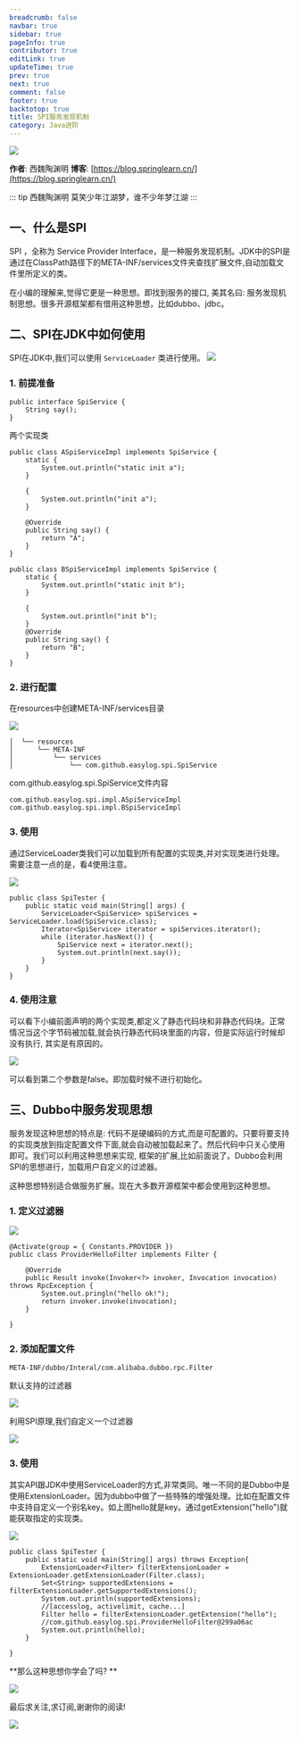 ```yaml
---
breadcrumb: false
navbar: true
sidebar: true
pageInfo: true
contributor: true
editLink: true
updateTime: true
prev: true
next: true
comment: false
footer: true
backtotop: true
title: SPI服务发现机制
category: Java进阶
---
```


![](https://img.springlearn.cn/blog/learn_1590160192000.png)

**作者**: 西魏陶渊明
**博客**: [https://blog.springlearn.cn/](https://blog.springlearn.cn/)

::: tip 西魏陶渊明
莫笑少年江湖梦，谁不少年梦江湖
:::

## 一、什么是SPI

SPI ，全称为 Service Provider Interface，是一种服务发现机制。JDK中的SPI是通过在ClassPath路径下的META-INF/services文件夹查找扩展文件,自动加载文件里所定义的类。

在小编的理解来,觉得它更是一种思想。即找到服务的接口, 美其名曰: 服务发现机制思想。很多开源框架都有借用这种思想，比如dubbo、jdbc。



## 二、SPI在JDK中如何使用

SPI在JDK中,我们可以使用 `ServiceLoader` 类进行使用。
![](https://img.springlearn.cn/blog/learn_1590225886000.png)



### 1. 前提准备

```
public interface SpiService {
    String say();
}
```

两个实现类

```
public class ASpiServiceImpl implements SpiService {
    static {
        System.out.println("static init a");
    }

    {
        System.out.println("init a");
    }

    @Override
    public String say() {
        return "A";
    }
}
```

```
public class BSpiServiceImpl implements SpiService {
    static {
        System.out.println("static init b");
    }

    {
        System.out.println("init b");
    }
    @Override
    public String say() {
        return "B";
    }
}
```

### 2. 进行配置

在resources中创建META-INF/services目录

![](https://img.springlearn.cn/blog/learn_1590225980000.png)

```
│  └── resources
│      └── META-INF
│          └── services
│              └── com.github.easylog.spi.SpiService
```

com.github.easylog.spi.SpiService文件内容

```
com.github.easylog.spi.impl.ASpiServiceImpl
com.github.easylog.spi.impl.BSpiServiceImpl
```

### 3. 使用

通过ServiceLoader类我们可以加载到所有配置的实现类,并对实现类进行处理。需要注意一点的是，看4使用注意。

![](https://img.springlearn.cn/blog/learn_1590226089000.png)

```
public class SpiTester {
    public static void main(String[] args) {
        ServiceLoader<SpiService> spiServices = ServiceLoader.load(SpiService.class);
        Iterator<SpiService> iterator = spiServices.iterator();
        while (iterator.hasNext()) {
            SpiService next = iterator.next();
            System.out.println(next.say());
        }
    }
}
```

### 4. 使用注意

可以看下小编前面声明的两个实现类,都定义了静态代码块和非静态代码块。正常情况当这个字节码被加载,就会执行静态代码块里面的内容，但是实际运行时候却没有执行, 其实是有原因的。

![](https://img.springlearn.cn/blog/learn_1590223793000.png)

可以看到第二个参数是false。即加载时候不进行初始化。



## 三、Dubbo中服务发现思想

服务发现这种思想的特点是: 代码不是硬编码的方式,而是可配置的。只要将要支持的实现类放到指定配置文件下面,就会自动被加载起来了。然后代码中只关心使用即可。我们可以利用这种思想来实现, 框架的扩展,比如前面说了。Dubbo会利用SPI的思想进行，加载用户自定义的过滤器。

这种思想特别适合做服务扩展。现在大多数开源框架中都会使用到这种思想。

### 1. 定义过滤器

![](https://img.springlearn.cn/blog/learn_1590226192000.png)

```
@Activate(group = { Constants.PROVIDER })
public class ProviderHelloFilter implements Filter {
  
    @Override
    public Result invoke(Invoker<?> invoker, Invocation invocation) throws RpcException {
        System.out.pringln("hello ok!");
        return invoker.invoke(invocation);
    }

}
```

### 2. 添加配置文件

`META-INF/dubbo/Interal/com.alibaba.dubbo.rpc.Filter`

默认支持的过滤器

![](https://img.springlearn.cn/blog/learn_1590224576000.png)

利用SPI原理,我们自定义一个过滤器

![](https://img.springlearn.cn/blog/learn_1590224824000.png)

### 3. 使用

其实API跟JDK中使用ServiceLoader的方式,非常类同。唯一不同的是Dubbo中是使用ExtensionLoader。因为dubbo中做了一些特殊的增强处理。比如在配置文件中支持自定义一个别名key。如上图hello就是key。通过getExtension("hello")就能获取指定的实现类。

![](https://img.springlearn.cn/blog/learn_1590226285000.png)

```
public class SpiTester {
    public static void main(String[] args) throws Exception{
        ExtensionLoader<Filter> filterExtensionLoader = ExtensionLoader.getExtensionLoader(Filter.class);
        Set<String> supportedExtensions = filterExtensionLoader.getSupportedExtensions();
        System.out.println(supportedExtensions);
        //[accesslog, activelimit, cache...]
        Filter hello = filterExtensionLoader.getExtension("hello");
        //com.github.easylog.spi.ProviderHelloFilter@299a06ac
        System.out.println(hello);
    }
    
}
```



**那么这种思想你学会了吗? **

![](https://i04piccdn.sogoucdn.com/96a6f7554ee28b9c)



最后求关注,求订阅,谢谢你的阅读!


![](https://img.springlearn.cn/blog/learn_1589360371000.png)
